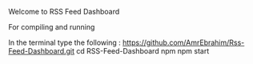 Welcome to RSS Feed Dashboard

For compiling and running

In the terminal type the following :
https://github.com/AmrEbrahim/Rss-Feed-Dashboard.git
cd RSS-Feed-Dashboard
npm
npm start
